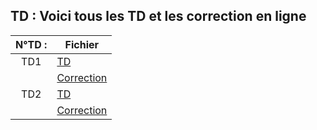 ## TD : Voici tous les TD et les correction en ligne 



| N°TD : | Fichier  |
|:-:|-|
|  TD1 | [TD](TD/TD1.md)                              |
|      | [Correction](Correction/CorrectionTD1.md)     | 
|  TD2 | [TD](TD/TD2.md)                              |
|      | [Correction](Correction/CorrectionTD2.md)     | 
